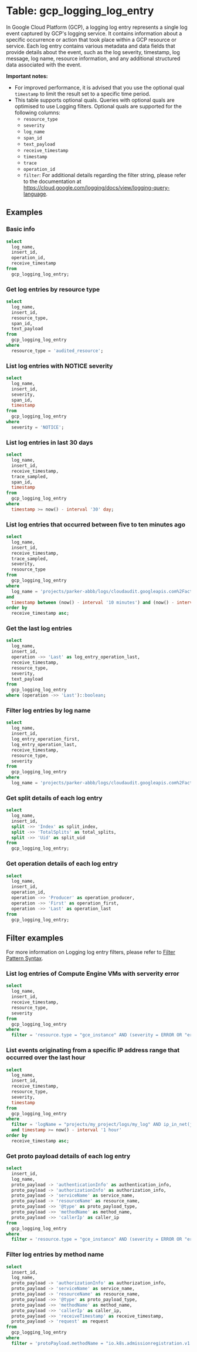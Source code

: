 # Table: gcp_logging_log_entry

In Google Cloud Platform (GCP), a logging log entry represents a single log event captured by GCP's logging service. It contains information about a specific occurrence or action that took place within a GCP resource or service. Each log entry contains various metadata and data fields that provide details about the event, such as the log severity, timestamp, log message, log name, resource information, and any additional structured data associated with the event.

**Important notes:**

- For improved performance, it is advised that you use the optional qual `timestamp` to limit the result set to a specific time period.
- This table supports optional quals. Queries with optional quals are optimised to use Logging filters. Optional quals are supported for the following columns:
  - `resource_type`
  - `severity`
  - `log_name`
  - `span_id`
  - `text_payload`
  - `receive_timestamp`
  - `timestamp`
  - `trace`
  - `operation_id`
  - `filter`: For additional details regarding the filter string, please refer to the documentation at https://cloud.google.com/logging/docs/view/logging-query-language.

## Examples

### Basic info

```sql
select
  log_name,
  insert_id,
  operation_id,
  receive_timestamp
from
  gcp_logging_log_entry;
```

### Get log entries by resource type

```sql
select
  log_name,
  insert_id,
  resource_type,
  span_id,
  text_payload
from
  gcp_logging_log_entry
where
  resource_type = 'audited_resource';
```

### List log entries with NOTICE severity

```sql
select
  log_name,
  insert_id,
  severity,
  span_id,
  timestamp
from
  gcp_logging_log_entry
where
  severity = 'NOTICE';
```

### List log entries in last 30 days

```sql
select
  log_name,
  insert_id,
  receive_timestamp,
  trace_sampled,
  span_id,
  timestamp
from
  gcp_logging_log_entry
where
  timestamp >= now() - interval '30' day;
```

### List log entries that occurred between five to ten minutes ago

```sql
select
  log_name,
  insert_id,
  receive_timestamp,
  trace_sampled,
  severity,
  resource_type
from
  gcp_logging_log_entry
where
  log_name = 'projects/parker-abbb/logs/cloudaudit.googleapis.com%2Factivity'
and
  timestamp between (now() - interval '10 minutes') and (now() - interval '5 minutes')
order by
  receive_timestamp asc;
```

### Get the last log entries

```sql
select
  log_name,
  insert_id,
  operation ->> 'Last' as log_entry_operation_last,
  receive_timestamp,
  resource_type,
  severity,
  text_payload
from
  gcp_logging_log_entry
where (operation ->> 'Last')::boolean;
```

### Filter log entries by log name

```sql
select
  log_name,
  insert_id,
  log_entry_operation_first,
  log_entry_operation_last,
  receive_timestamp,
  resource_type,
  severity
from
  gcp_logging_log_entry
where
  log_name = 'projects/parker-abbb/logs/cloudaudit.googleapis.com%2Factivity';
```

### Get split details of each log entry

```sql
select
  log_name,
  insert_id,
  split ->> 'Index' as split_index,
  split ->> 'TotalSplits' as total_splits,
  split ->> 'Uid' as split_uid
from
  gcp_logging_log_entry;
```

### Get operation details of each log entry

```sql
select
  log_name,
  insert_id,
  operation_id,
  operation ->> 'Producer' as operation_producer,
  operation ->> 'First' as operation_first,
  operation ->> 'Last' as operation_last
from
  gcp_logging_log_entry;
```

## Filter examples

For more information on Logging log entry filters, please refer to [Filter Pattern Syntax](https://cloud.google.com/logging/docs/view/logging-query-language).

### List log entries of Compute Engine VMs with serverity error

```sql
select
  log_name,
  insert_id,
  receive_timestamp,
  resource_type,
  severity
from
  gcp_logging_log_entry
where
  filter = 'resource.type = "gce_instance" AND (severity = ERROR OR "error")';
```

### List events originating from a specific IP address range that occurred over the last hour

```sql
select
  log_name,
  insert_id,
  receive_timestamp,
  resource_type,
  severity,
  timestamp
from
  gcp_logging_log_entry
where
  filter = 'logName = "projects/my_project/logs/my_log" AND ip_in_net(jsonPayload.realClientIP, "10.1.2.0/24")'
  and timestamp >= now() - interval '1 hour'
order by
  receive_timestamp asc;
```

### Get proto payload details of each log entry

```sql
select
  insert_id,
  log_name,
  proto_payload -> 'authenticationInfo' as authentication_info,
  proto_payload -> 'authorizationInfo' as authorization_info,
  proto_payload -> 'serviceName' as service_name,
  proto_payload -> 'resourceName' as resource_name,
  proto_payload ->> '@type' as proto_payload_type,
  proto_payload ->> 'methodName' as method_name,
  proto_payload ->> 'callerIp' as caller_ip
from
  gcp_logging_log_entry
where
  filter = 'resource.type = "gce_instance" AND (severity = ERROR OR "error")';
```

### Filter log entries by method name

```sql
select
  insert_id,
  log_name,
  proto_payload -> 'authorizationInfo' as authorization_info,
  proto_payload -> 'serviceName' as service_name,
  proto_payload -> 'resourceName' as resource_name,
  proto_payload ->> '@type' as proto_payload_type,
  proto_payload ->> 'methodName' as method_name,
  proto_payload ->> 'callerIp' as caller_ip,
  proto_payload ->> 'receiveTimestamp' as receive_timestamp,
  proto_payload -> 'request' as request
from
  gcp_logging_log_entry
where
  filter = 'protoPayload.methodName = "io.k8s.admissionregistration.v1.validatingwebhookconfigurations.watch"';
```
